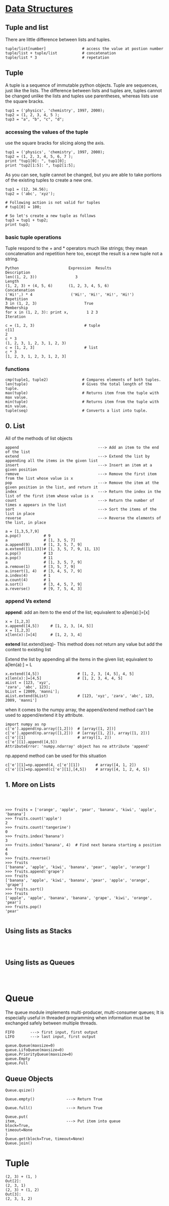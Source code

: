 # [Data Structures](https://docs.python.org/3.5/tutorial/datastructures.html)
## Tuple and list 
There are little difference between lists and tuples.
```
tuple/list[number]                # access the value at postion number
tuple/list + tuple/list           # concatenation
tuple/list * 3                    # repetation
```
## Tuple
A tuple is a sequence of immutable  python objects. Tuple are sequences, just like the lists. The difference between lists and tuples
are, tuples cannot be changed unlike the lists and tuples  use parentheses, whereas lists use the square bracks.
```
tup1 = ('physics', 'chemistry', 1997, 2000);
tup2 = (1, 2, 3, 4, 5 );
tup3 = "a", "b", "c", "d";
```


### accessing the values of the tuple 
use the square bracks for slicing along the axis.
```
tup1 = ('physics', 'chemistry', 1997, 2000);
tup2 = (1, 2, 3, 4, 5, 6, 7 );
print "tup1[0]: ", tup1[0];
print "tup2[1:5]: ", tup2[1:5];
```
As you can see, tuple cannot be changed, but you are able to take portions of the existing tuples to create a new one.
```
tup1 = (12, 34.56);
tup2 = ('abc', 'xyz');

# Following action is not valid for tuples
# tup1[0] = 100;

# So let's create a new tuple as follows
tup3 = tup1 + tup2;
print tup3;
```
### basic tuple operations
Tuple respond to the + and * operators  much like strings; they mean concatenation and repetition here too, except the result is 
a new tuple not a string.

```
Python                      Expression	Results                       Description
len((1, 2, 3))	               3	                                       Length
(1, 2, 3) + (4, 5, 6)      	(1, 2, 3, 4, 5, 6)	                      Concatenation
('Hi!',) * 4	             ('Hi!', 'Hi!', 'Hi!', 'Hi!')	                Repetition
3 in (1, 2, 3)	                   True	                                 Membership
for x in (1, 2, 3): print x,	    1 2 3	                                 Iteration
```

```
c = (1, 2, 3)                      # tuple
c[1]
2
c * 3
(1, 2, 3, 1, 2, 3, 1, 2, 3)
c = [1, 2, 3]                      # list
c * 3
[1, 2, 3, 1, 2, 3, 1, 2, 3]
```

### functions
```
cmp(tuple1, tuple2)               # Compares elements of both tuples.
len(tuple)                        # Gives the total length of the tuple.
max(tuple)                        # Returns item from the tuple with max value.
min(tuple)                        # Returns item from the tuple with min value.
tuple(seq)                        # Converts a list into tuple.
```


## 0. List

All of the methods of list objects
```
append                                   ---> Add an item to the end of the list
extend                                   ---> Extend the list by appending all the items in the given list
insert                                   ---> Insert an item at a given position 
remove                                   ---> Remove the first item from the list whose value is x
pop                                      ---> Remove the item at the given position in the list, and return it
index                                    ---> Return the index in the list of the first item whose value is x
count                                    ---> Return the number of times x appears in the list
sort                                     ---> Sort the items of the list in place
reverse                                  ---> Reverse the elements of the list, in place
```
```
a = [1,3,5,7,9]
a.pop()          # 9
a                # [1, 3, 5, 7]
a.append(9)      # [1, 3, 5, 7, 9]
a.extend([11,13])# [1, 3, 5, 7, 9, 11, 13]
a.pop()          # 13
a.pop()          # 11
a                # [1, 3, 5, 7, 9]
a.remove(1)      # [3, 5, 7, 9]
a.insert(1, 4)   # [3, 4, 5, 7, 9]
a.index(4)       # 1
a.count(4)       # 1
a.sort()         # [3, 4, 5, 7, 9]
a.reverse()      # [9, 7, 5, 4, 3]
```
### append Vs extend
**append**:
add an item to the end of the list; equivalent to a[len(a):]=[x]
```
x = [1,2,3]
x.append([4,5])     # [1, 2, 3, [4, 5]]
x = [1,2,3]
x[len(x):]=[4]      # [1, 2, 3, 4]
```

**extend**
list.extend(seq)- This method does not return any value but add the content to existing list

Extend the list by appending all the items in the given list; equivalent to a[len(a):] = L
```
x.extend([4,5])                 # [1, 2, 3, [4, 5], 4, 5]
x[len(x):]=[4,5]                # [1, 2, 3, 4, 4, 5]
aList = [123, 'xyz', 
'zara', 'abc', 123];
bList = [2009, 'manni'];
aList.extend(bList)             # [123, 'xyz', 'zara', 'abc', 123, 2009, 'manni']
```
when it comes to the numpy array, the append/extend method can't be used to append/extend
it by attribute.
```
import numpy as np
c['e'].append(np.array([1,2]))  # [array([1, 2])]
c['e'].append(np.array([1,2]))  # [array([1, 2]), array([1, 2])]
c['e'][1]                       # array([1, 2])
c['e'][1].append([4,5])
AttributeError: 'numpy.ndarray' object has no attribute 'append'
```
np.append method can be used for this situation
```
c['e'][1]=np.append(4, c['e'][1])       # array([4, 1, 2])
c['e'][1]=np.append(c['e'][1],[4,5])    # array([4, 1, 2, 4, 5])
```

## 1. More on Lists
```



```
```
>>> fruits = ['orange', 'apple', 'pear', 'banana', 'kiwi', 'apple', 'banana']
>>> fruits.count('apple')
2
>>> fruits.count('tangerine')
0
>>> fruits.index('banana')
3
>>> fruits.index('banana', 4)  # Find next banana starting a position 4
6
>>> fruits.reverse()
>>> fruits
['banana', 'apple', 'kiwi', 'banana', 'pear', 'apple', 'orange']
>>> fruits.append('grape')
>>> fruits
['banana', 'apple', 'kiwi', 'banana', 'pear', 'apple', 'orange', 'grape']
>>> fruits.sort()
>>> fruits
['apple', 'apple', 'banana', 'banana', 'grape', 'kiwi', 'orange', 'pear']
>>> fruits.pop()
'pear'


```
## Using lists as Stacks
```



```

## Using lists as Queues
```



```
# Queue
The queue module implements multi-producer, multi-consumer queues; It is especially useful in threaded 
programming when information must be exchanged safely between multiple threads.
```
FIFO       ---> first input, first output
LIFO       ---> last input, first output
```
```
queue.Queue(maxsize=0)
queue.LifoQueue(maxsize=0)
queue.PriorityQueue(maxsize=0)
queue.Empty
queue.Full
```
## Queue Objects
```
Queue.qsize()

Queue.empty()              ---> Return True

Queue.full()               ---> Return True

Queue.put(
item,                      ---> Put item into queue
block=True, 
timeout=None
)
Queue.get(block=True, timeout=None)
Queue.join()
```

# Tuple
```
(2, 3) + (1, )
Out[2]: 
(2, 3, 1)
(2, 3) + (1, 2)
Out[3]: 
(2, 3, 1, 2)

```








